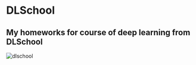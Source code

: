 # DLSchool

## My homeworks for course of deep learning from DLSchool 

![dlschool](https://github.com/tiyunes/DLSchool/assets/79756733/2034bb91-30de-4856-a392-7edad47b8652)


